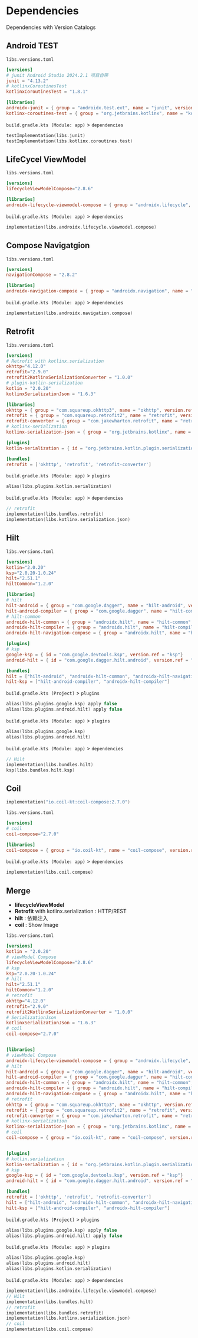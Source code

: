 # Dependencies

Dependencies with Version Catalogs 

## Android TEST

`libs.versions.toml`
```toml
[versions]
# junit Android Studio 2024.2.1 项目自带
junit = "4.13.2"
# kotlinxCoroutinesTest
kotlinxCoroutinesTest = "1.8.1"

[libraries]
androidx-junit = { group = "androidx.test.ext", name = "junit", version.ref = "junitVersion" }
kotlinx-coroutines-test = { group = "org.jetbrains.kotlinx", name = "kotlinx-coroutines-test", version.ref = "kotlinxCoroutinesTest" }
```

`build.gradle.kts (Module: app)` > `dependencies`
```kotlin
testImplementation(libs.junit)
testImplementation(libs.kotlinx.coroutines.test)
```

## LifeCycel ViewModel
`libs.versions.toml` 
```toml
[versions]
lifecycleViewModelCompose="2.8.6"

[libraries]
androidx-lifecycle-viewmodel-compose = { group = "androidx.lifecycle", name = "lifecycle-viewmodel-compose", version.ref = "lifecycleViewModelCompose" }
```

`build.gradle.kts (Module: app)` > `dependencies`
```kotlin
implementation(libs.androidx.lifecycle.viewmodel.compose)
```

## Compose Navigatgion
`libs.versions.toml`
```toml
[versions]
navigationCompose = "2.8.2" 

[libraries]
androidx-navigation-compose = { group = "androidx.navigation", name = "navigation-compose", version.ref = "navigationCompose" }
```

`build.gradle.kts (Module: app)` > `dependencies`
```kotlin
implementation(libs.androidx.navigation.compose)
```

## Retrofit
`libs.versions.toml`
```toml
[versions]
# Retrofit with kotlinx.serialization
okhttp="4.12.0"
retrofit="2.9.0"
retrofit2KotlinxSerializationConverter = "1.0.0"
# plugin-kotlin-serialization
kotlin = "2.0.20"
kotlinxSerializationJson = "1.6.3"

[libraries]
okhttp = { group = "com.squareup.okhttp3", name = "okhttp", version.ref = "okhttp" }
retrofit = { group = "com.squareup.retrofit2", name = "retrofit", version.ref = "retrofit" }
retrofit-converter = { group = "com.jakewharton.retrofit", name = "retrofit2-kotlinx-serialization-converter", version.ref = "retrofit2KotlinxSerializationConverter" }
# kotlinx-serialization
kotlinx-serialization-json = { group = "org.jetbrains.kotlinx", name = "kotlinx-serialization-json", version.ref = "kotlinxSerializationJson" }

[plugins]
kotlin-serialization = { id = "org.jetbrains.kotlin.plugin.serialization", version.ref = "serialization"}

[bundles]
retrofit = ['okhttp', 'retrofit', 'retrofit-converter']
```
`build.gradle.kts (Module: app)` > `plugins`
```kotlin
alias(libs.plugins.kotlin.serialization)
```

`build.gradle.kts (Module: app)` > `dependencies`
```kotlin
// retrofit
implementation(libs.bundles.retrofit)
implementation(libs.kotlinx.serialization.json)
```

## Hilt
`libs.versions.toml` 
```toml
[versions]
kotlin="2.0.20"
ksp="2.0.20-1.0.24"
hilt="2.51.1"
hiltCommon="1.2.0"

[libraries]
# hilt
hilt-android = { group = "com.google.dagger", name = "hilt-android", version.ref = "hilt" }
hilt-android-compiler = { group = "com.google.dagger", name = "hilt-compiler", version.ref = "hilt" }
# hilt-common
androidx-hilt-common = { group = "androidx.hilt", name = "hilt-common", version.ref = "hiltCommon" }
androidx-hilt-compiler = { group = "androidx.hilt", name = "hilt-compiler", version.ref = "hiltCommon" }
androidx-hilt-navigation-compose = { group = "androidx.hilt", name = "hilt-navigation-compose", version.ref = "hiltCommon" }

[plugins]
# ksp
google-ksp = { id = "com.google.devtools.ksp", version.ref = "ksp"}
android-hilt = { id = "com.google.dagger.hilt.android", version.ref = "hilt"}

[bundles]
hilt = ["hilt-android", "androidx-hilt-common", "androidx-hilt-navigation-compose"]
hilt-ksp = ["hilt-android-compiler", "androidx-hilt-compiler"]
```

`build.gradle.kts (Project)` > `plugins` 
```kotlin
alias(libs.plugins.google.ksp) apply false
alias(libs.plugins.android.hilt) apply false
```

`build.gradle.kts (Module: app)` > `plugins` 
```kotlin
alias(libs.plugins.google.ksp)
alias(libs.plugins.android.hilt)
```

`build.gradle.kts (Module: app)` > `dependencies` 
```kotlin
// Hilt
implementation(libs.bundles.hilt)
ksp(libs.bundles.hilt.ksp)
```

## Coil
```kotlin
implementation("io.coil-kt:coil-compose:2.7.0")
```

`libs.versions.toml` 
```toml
[versions]
# coil
coil-compose="2.7.0"

[libraries]
coil-compose = { group = "io.coil-kt", name = "coil-compose", version.ref = "coil-compose" }
```

`build.gradle.kts (Module: app)` > `dependencies`
```kotlin
implementation(libs.coil.compose)
```

## Merge

- **lifecycleViewModel**
- **Retrofit** with kotlinx.serialization : HTTP/REST
- **hilt** : 依赖注入
- **coil** : Show Image

`libs.versions.toml` 
```toml
[versions] 
kotlin = "2.0.20"
# viewModel Compose
lifecycleViewModelCompose="2.8.6"
# ksp
ksp="2.0.20-1.0.24"
# hilt
hilt="2.51.1"
hiltCommon="1.2.0"
# retrofit
okhttp="4.12.0"
retrofit="2.9.0"
retrofit2KotlinxSerializationConverter = "1.0.0"
# SerializationJson 
kotlinxSerializationJson = "1.6.3"
# coil
coil-compose="2.7.0"


[libraries]
# viewModel Compose
androidx-lifecycle-viewmodel-compose = { group = "androidx.lifecycle", name = "lifecycle-viewmodel-compose", version.ref = "lifecycleViewModelCompose" }
# hilt
hilt-android = { group = "com.google.dagger", name = "hilt-android", version.ref = "hilt" }
hilt-android-compiler = { group = "com.google.dagger", name = "hilt-compiler", version.ref = "hilt" }
androidx-hilt-common = { group = "androidx.hilt", name = "hilt-common", version.ref = "hiltCommon" }
androidx-hilt-compiler = { group = "androidx.hilt", name = "hilt-compiler", version.ref = "hiltCommon" }
androidx-hilt-navigation-compose = { group = "androidx.hilt", name = "hilt-navigation-compose", version.ref = "hiltCommon" }
# retrofit
okhttp = { group = "com.squareup.okhttp3", name = "okhttp", version.ref = "okhttp" }
retrofit = { group = "com.squareup.retrofit2", name = "retrofit", version.ref = "retrofit" }
retrofit-converter = { group = "com.jakewharton.retrofit", name = "retrofit2-kotlinx-serialization-converter", version.ref = "retrofit2KotlinxSerializationConverter" }
# kotlinx-serialization
kotlinx-serialization-json = { group = "org.jetbrains.kotlinx", name = "kotlinx-serialization-json", version.ref = "kotlinxSerializationJson" }
# coil
coil-compose = { group = "io.coil-kt", name = "coil-compose", version.ref = "coil-compose" }


[plugins]
# kotlin.serialization
kotlin-serialization = { id = "org.jetbrains.kotlin.plugin.serialization", version.ref = "kotlin"}
# ksp
google-ksp = { id = "com.google.devtools.ksp", version.ref = "ksp"}
android-hilt = { id = "com.google.dagger.hilt.android", version.ref = "hilt"}

[bundles]
retrofit = ['okhttp', 'retrofit', 'retrofit-converter']
hilt = ["hilt-android", "androidx-hilt-common", "androidx-hilt-navigation-compose"]
hilt-ksp = ["hilt-android-compiler", "androidx-hilt-compiler"]
```

`build.gradle.kts (Project)` > `plugins` 
```kotlin
alias(libs.plugins.google.ksp) apply false
alias(libs.plugins.android.hilt) apply false
```

`build.gradle.kts (Module: app)` > `plugins`
```kotlin
alias(libs.plugins.google.ksp)
alias(libs.plugins.android.hilt)
alias(libs.plugins.kotlin.serialization)
```

`build.gradle.kts (Module: app)` > `dependencies`
```kotlin
implementation(libs.androidx.lifecycle.viewmodel.compose)
// Hilt
implementation(libs.bundles.hilt)
// retrofit
implementation(libs.bundles.retrofit)
implementation(libs.kotlinx.serialization.json)
// coil
implementation(libs.coil.compose)
```